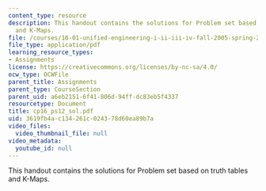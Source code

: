 ```yaml
---
content_type: resource
description: This handout contains the solutions for Problem set based on truth tables
  and K-Maps.
file: /courses/16-01-unified-engineering-i-ii-iii-iv-fall-2005-spring-2006/3619fb4ac134261c024378d60ea89b7a_cp16_ps12_sol.pdf
file_type: application/pdf
learning_resource_types:
- Assignments
license: https://creativecommons.org/licenses/by-nc-sa/4.0/
ocw_type: OCWFile
parent_title: Assignments
parent_type: CourseSection
parent_uid: a6eb2151-6f41-806d-94ff-dc83eb5f4337
resourcetype: Document
title: cp16_ps12_sol.pdf
uid: 3619fb4a-c134-261c-0243-78d60ea89b7a
video_files:
  video_thumbnail_file: null
video_metadata:
  youtube_id: null
---
```

This handout contains the solutions for Problem set based on truth tables and K-Maps.